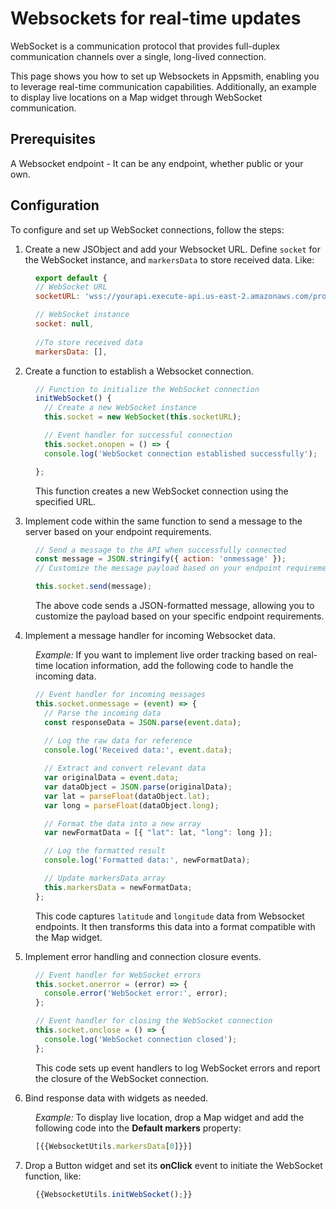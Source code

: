 # Websockets for real-time updates

WebSocket is a communication protocol that provides full-duplex communication channels over a single, long-lived connection. 

This page shows you how to set up Websockets in Appsmith, enabling you to leverage real-time communication capabilities. Additionally, an example to display live locations on a Map widget through WebSocket communication.

 <ZoomImage
    src="/img/order-track.gif" 
    alt="Display live location on the Map widget"
    caption="Display live location on the Map widget"
  /> 

## Prerequisites

A Websocket endpoint - It can be any endpoint, whether public or your own.


## Configuration

To configure and set up WebSocket connections, follow the steps:


1. Create a new JSObject and add your Websocket URL. Define `socket` for the WebSocket instance, and `markersData` to store received data. Like:

<dd>

```js
export default {
// WebSocket URL
socketURL: 'wss://yourapi.execute-api.us-east-2.amazonaws.com/production',

// WebSocket instance
socket: null,
	
//To store received data
markersData: [],
```

</dd>

2. Create a function to establish a Websocket connection.

<dd>

```js
// Function to initialize the WebSocket connection
initWebSocket() {
  // Create a new WebSocket instance
  this.socket = new WebSocket(this.socketURL);

  // Event handler for successful connection
  this.socket.onopen = () => {
  console.log('WebSocket connection established successfully');

};
```

This function creates a new WebSocket connection using the specified URL.


</dd>

3. Implement code within the same function to send a message to the server based on your endpoint requirements.


<dd>

```js
// Send a message to the API when successfully connected
const message = JSON.stringify({ action: 'onmessage' });
// Customize the message payload based on your endpoint requirements

this.socket.send(message);
```

The above code sends a JSON-formatted message, allowing you to customize the payload based on your specific endpoint requirements.

</dd>

4. Implement a message handler for incoming Websocket data.

<dd>

*Example:* If you want to implement live order tracking based on real-time location information, add the following code to handle the incoming data. 

```js
// Event handler for incoming messages
this.socket.onmessage = (event) => {
  // Parse the incoming data
  const responseData = JSON.parse(event.data);
  
  // Log the raw data for reference
  console.log('Received data:', event.data);

  // Extract and convert relevant data
  var originalData = event.data;
  var dataObject = JSON.parse(originalData);
  var lat = parseFloat(dataObject.lat);
  var long = parseFloat(dataObject.long);

  // Format the data into a new array
  var newFormatData = [{ "lat": lat, "long": long }];

  // Log the formatted result
  console.log('Formatted data:', newFormatData);

  // Update markersData array
  this.markersData = newFormatData;
};

```

This code captures `latitude` and `longitude` data from Websocket endpoints. It then transforms this data into a format compatible with the Map widget.


</dd>

5. Implement error handling and connection closure events.

<dd>

```js
// Event handler for WebSocket errors
this.socket.onerror = (error) => {
  console.error('WebSocket error:', error);
};

// Event handler for closing the WebSocket connection
this.socket.onclose = () => {
  console.log('WebSocket connection closed');
};
```

This code sets up event handlers to log WebSocket errors and report the closure of the WebSocket connection.

</dd>


6. Bind response data with widgets as needed. 

<dd>

*Example:* To display live location, drop a Map widget and add the following code into the **Default markers** property:

```js
[{{WebsocketUtils.markersData[0]}}]
```

</dd>

7. Drop a Button widget and set its **onClick** event to initiate the WebSocket function, like:

<dd>

```js
{{WebsocketUtils.initWebSocket();}}
```

</dd>




